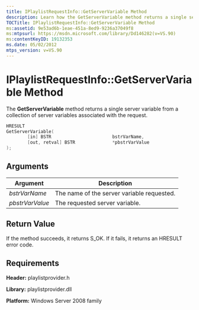 ```yaml
---
title: IPlaylistRequestInfo::GetServerVariable Method
description: Learn how the GetServerVariable method returns a single server variable from a collection of server variables associated with the request.
TOCTitle: IPlaylistRequestInfo::GetServerVariable Method
ms:assetid: 9e53ad6b-1eae-451a-8ed9-9236a37049f8
ms:mtpsurl: https://msdn.microsoft.com/library/Dd146282(v=VS.90)
ms:contentKeyID: 19132353
ms.date: 05/02/2012
mtps_version: v=VS.90
---
```


# IPlaylistRequestInfo::GetServerVariable Method

The **GetServerVariable** method returns a single server variable from a collection of server variables associated with the request.

```cpp
HRESULT
GetServerVariable(
        [in] BSTR                       bstrVarName,
        [out, retval] BSTR              *pbstrVarValue
);
```

## Arguments

|Argument|Description|
|--- |--- |
|*bstrVarName*|The name of the server variable requested.|
|*pbstrVarValue*|The requested server variable.|

## Return Value

If the method succeeds, it returns S\_OK. If it fails, it returns an HRESULT error code.

## Requirements

**Header:** playlistprovider.h

**Library:** playlistprovider.dll

**Platform:** Windows Server 2008 family
